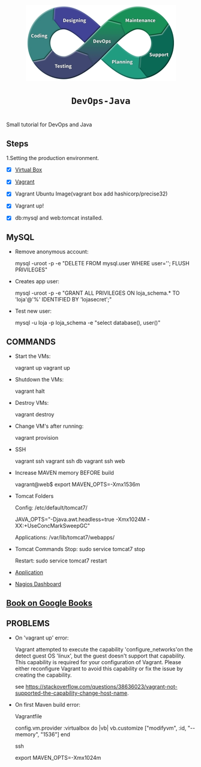 <h1 align="center">
	<br><img src="logo.jpg" alt="logo"><br>

	DevOps-Java
</h1>


#

Small tutorial for DevOps and Java


## Steps

1.Setting the production environment.
- [x] [Virtual Box](http://www.virtualbox.org)
- [x] [Vagrant](https://www.vagrantup.com/downloads.html)
- [x] Vagrant Ubuntu Image(vagrant box add hashicorp/precise32)
- [x] Vagrant up!
- [x] db:mysql and web:tomcat installed.


## MySQL

* Remove anonymous account:

	mysql -uroot -p -e "DELETE FROM mysql.user WHERE user=''; FLUSH PRIVILEGES"

* Creates app user:

	mysql -uroot -p -e "GRANT ALL PRIVILEGES ON loja_schema.* TO 'loja'@'%' IDENTIFIED BY 'lojasecret';"

* Test new user:

	mysql -u loja -p loja_schema -e "select database(), user()"

## COMMANDS

* Start the VMs:

	vagrant up
	vagrant up <SERVER>

* Shutdown the VMs:

	vagrant halt

* Destroy VMs:

	vagrant destroy <SERVER>

* Change VM's after running:

	vagrant provision <SERVER>

* SSH

	vagrant ssh <SERVER>
	vagrant ssh db
	vagrant ssh web

* Increase MAVEN memory BEFORE build

	vagrant@web$ export MAVEN_OPTS=-Xmx1536m

* Tomcat Folders

	Config: /etc/default/tomcat7/

	JAVA_OPTS="-Djava.awt.headless=true -Xmx1024M -XX:+UseConcMarkSweepGC"

	Applications: /var/lib/tomcat7/webapps/

* Tomcat Commands
	Stop: sudo service tomcat7 stop

	Restart: sudo service tomcat7 restart

* [Application](http://192.168.33.12:8080/devopsnapratica/ )


* [Nagios Dashboard](http://192.168.33.14/nagios3/)


## [Book on Google Books](https://books.google.com.br/books?id=Cm2CCwAAQBAJ)

## PROBLEMS

* On 'vagrant up' error:


	Vagrant attempted to execute the capability 'configure_networks'on the detect guest OS 'linux', but the guest doesn't support that capability. This capability is required for your configuration of Vagrant. Please either reconfigure Vagrant to avoid this capability or fix the issue by creating the capability.

	see https://stackoverflow.com/questions/38636023/vagrant-not-supported-the-capability-change-host-name.


* On first Maven build error:

	Vagrantfile

	config.vm.provider :virtualbox do |vb|
	  vb.customize ["modifyvm", :id, "--memory", "1536"]
	end

	ssh

	export MAVEN_OPTS=-Xmx1024m

